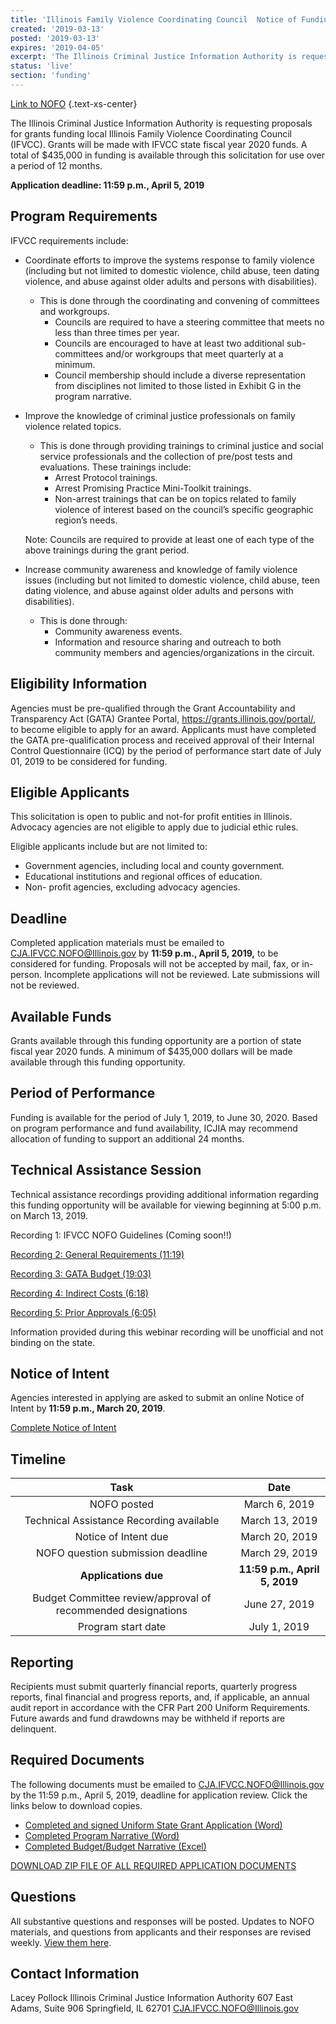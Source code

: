```yaml
---
title: 'Illinois Family Violence Coordinating Council  Notice of Funding Opportunity'
created: '2019-03-13'
posted: '2019-03-13'
expires: '2019-04-05'
excerpt: 'The Illinois Criminal Justice Information Authority is requesting proposals for grants funding local Illinois Family Violence Coordinating Council (IFVCC). Grants will be made with IFVCC state fiscal year 2020 funds. A total of $435,000 in funding is available through this solicitation for use over a period of 12 months. '
status: 'live'
section: 'funding'
---
```



[Link to NOFO](IFVCCNOFO.pdf) {.text-xs-center}

The Illinois Criminal Justice Information Authority is requesting proposals for grants funding local Illinois Family Violence Coordinating Council (IFVCC). Grants will be made with IFVCC state fiscal year 2020 funds. A total of $435,000 in funding is available through this solicitation for use over a period of 12 months. 

**Application deadline: 11:59 p.m., April 5, 2019**

## Program Requirements

IFVCC requirements include: 
* Coordinate efforts to improve the systems response to family violence (including but not limited to domestic violence, child abuse, teen dating violence, and abuse against older adults and persons with disabilities).
	* This is done through the coordinating and convening of committees and workgroups. 
	  * Councils are required to have a steering committee that meets no less than three times per year. 
	  * Councils are encouraged to have at least two additional sub-committees and/or workgroups that meet quarterly at a minimum. 
	  * Council membership should include a diverse representation from disciplines not limited to those listed in Exhibit G in the program narrative.
* Improve the knowledge of criminal justice professionals on family violence related topics.
	* This is done through providing trainings to criminal justice and social service professionals and the collection of pre/post tests and evaluations. These trainings include: 
	  * Arrest Protocol trainings. 
	  * Arrest Promising Practice Mini-Toolkit trainings.
	  * Non-arrest trainings that can be on topics related to family violence of interest based on the council’s specific geographic region’s needs.

	Note: Councils are required to provide at least one of each type of the above trainings during the grant period. 

* Increase community awareness and knowledge of family violence issues (including but not limited to domestic violence, child abuse, teen dating violence, and abuse against older adults and persons with disabilities).
	* This is done through:
	  * Community awareness events.
	  * Information and resource sharing and outreach to both community members and agencies/organizations in the circuit.

## Eligibility Information

Agencies must be pre-qualified through the Grant Accountability and Transparency Act (GATA) Grantee Portal, https://grants.illinois.gov/portal/, to become eligible to apply for an award.  Applicants must have completed the GATA pre-qualification process and received approval of their Internal Control Questionnaire (ICQ) by the period of performance start date of July 01, 2019 to be considered for funding. 
	
## Eligible Applicants

This solicitation is open to public and not-for profit entities in Illinois. Advocacy agencies are not eligible to apply due to judicial ethic rules.
	
Eligible applicants include but are not limited to:
	
  * Government agencies, including local and county government.
 * Educational institutions and regional offices of education.
 * Non- profit agencies, excluding advocacy agencies.

## Deadline

Completed application materials must be emailed to CJA.IFVCC.NOFO@Illinois.gov by **11:59 p.m., April 5, 2019,** to be considered for funding. Proposals will not be accepted by mail, fax, or in-person. Incomplete applications will not be reviewed. Late submissions will not be reviewed.

## Available Funds

Grants available through this funding opportunity are a portion of state fiscal year 2020 funds. A minimum of $435,000 dollars will be made available through this funding opportunity. 

## Period of Performance

Funding is available for the period of July 1, 2019, to June 30, 2020. Based on program performance and fund availability, ICJIA may recommend allocation of funding to support an additional 24 months. 

## Technical Assistance Session

Technical assistance recordings providing additional information regarding this funding opportunity will be available for viewing beginning at 5:00 p.m. on March 13, 2019. 

Recording 1: IFVCC NOFO Guidelines (Coming soon!!)
	
[Recording 2: General Requirements (11:19)](https://www.youtube.com/embed/zPaIPFXZvmg)
	
[Recording 3: GATA Budget (19:03)](https://www.youtube.com/embed/sQYCekU2pIw)

[Recording 4: Indirect Costs (6:18)](https://www.youtube.com/embed/mjp5PZx0oaY)

[Recording 5: Prior Approvals (6:05)](https://www.youtube.com/embed/Q8UaLYqslJs)

Information provided during this webinar recording will be unofficial and not binding on the state.
	
## Notice of Intent
Agencies interested in applying are asked to submit an online Notice of Intent by **11:59 p.m., March 20, 2019**. 

[Complete Notice of Intent](https://icjia.az1.qualtrics.com/jfe/form/SV_5vgq9ojdTws2NgN)
	
## Timeline

|                             Task                             |             Date              |
| :----------------------------------------------------------: | :---------------------------: |
|                         NOFO posted                          |         March 6, 2019         |
|           Technical Assistance Recording available           |        March 13, 2019         |
|                     Notice of Intent due                     |        March 20, 2019         |
|              NOFO question submission deadline               |        March 29, 2019         |
|                     **Applications due**                     | **11:59 p.m., April 5, 2019** |
| Budget Committee review/approval of recommended designations |         June 27, 2019         |
|                      Program start date                      |         July 1, 2019          |

## Reporting

Recipients must submit quarterly financial reports, quarterly progress reports, final financial and progress reports, and, if applicable, an annual audit report in accordance with the CFR Part 200 Uniform Requirements. Future awards and fund drawdowns may be withheld if reports are delinquent.

## Required Documents
The following documents must be emailed to CJA.IFVCC.NOFO@Illinois.gov by the 11:59 p.m., April 5, 2019, deadline for application review. Click the links below to download copies.

* [Completed and signed Uniform State Grant Application (Word)](IFVCCApplication.docx) 
* [Completed Program Narrative (Word)](IFVCCNarrative.docx)
* [Completed Budget/Budget Narrative (Excel)](IFVCCBudget.xlsx)

[DOWNLOAD ZIP FILE OF ALL REQUIRED APPLICATION DOCUMENTS](NOFODocuments_IFVCC.zip)
	
## Questions

All substantive questions and responses will be posted. Updates to NOFO materials, and questions from applicants and their responses are revised weekly. [View them here](IFVCCRESPONSEtoAPPLICANTQuestions.pdf).   

## Contact Information
Lacey Pollock
Illinois Criminal Justice Information Authority
607 East Adams, Suite 906
Springfield, IL 62701
CJA.IFVCC.NOFO@Illinois.gov 